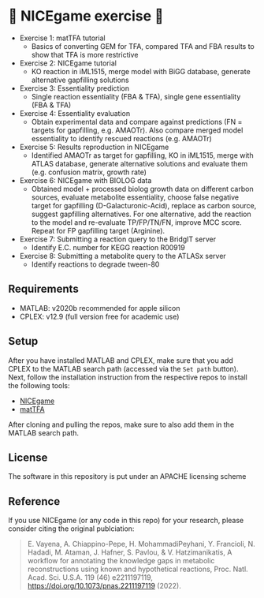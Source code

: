 # 🏓 NICEgame exercise 🏓

- Exercise 1: matTFA tutorial
    - Basics of converting GEM for TFA, compared TFA and FBA results to show that TFA is more restrictive
- Exercise 2: NICEgame tutorial
    - KO reaction in iML1515, merge model with BiGG database, generate alternative gapfilling solutions
- Exercise 3: Essentiality prediction
    - Single reaction essentiality (FBA & TFA), single gene essentiality (FBA & TFA)
- Exercise 4: Essentiality evaluation
    - Obtain experimental data and compare against predictions (FN = targets for gapfilling, e.g. AMAOTr). Also compare merged model essentiality to identify rescued reactions (e.g. AMAOTr)
- Exercise 5: Results reproduction in NICEgame
     - Identified AMAOTr as target for gapfilling, KO in iML1515, merge with ATLAS database, generate alternative solutions and evaluate them (e.g. confusion matrix, growth rate)
- Exercise 6: NICEgame with BIOLOG data
     - Obtained model + processed biolog growth data on different carbon sources, evaluate metabolite essentiality, choose false negative target for gapfilling (D-Galacturonic-Acid), replace as carbon source, suggest gapfilling alternatives. For one alternative, add the reaction to the model and re-evaluate TP/FP/TN/FN, improve MCC score. Repeat for FP gapfilling target (Arginine).
- Exercise 7: Submitting a reaction query to the BridgIT server
     - Identify E.C. number for KEGG reaction R00919 
- Exercise 8: Submitting a metabolite query to the ATLASx server
     - Identify reactions to degrade tween-80

## Requirements

- MATLAB: v2020b recommended for apple silicon
- CPLEX: v12.9 (full version free for academic use)

## Setup

After you have installed MATLAB and CPLEX, make sure that you add CPLEX to the MATLAB search path (accessed via the `Set path` button). Next, follow the installation instruction from the respective repos to install the following tools:

- [NICEgame](https://github.com/EPFL-LCSB/NICEgame)
- [matTFA](https://github.com/EPFL-LCSB/matTFA)

After cloning and pulling the repos, make sure to also add them in the MATLAB search path.

## License
The software in this repository is put under an APACHE licensing scheme

## Reference
If you use NICEgame (or any code in this repo) for your research, please consider citing the original publciation:

> E. Vayena, A. Chiappino-Pepe, H. MohammadiPeyhani, Y. Francioli, N. Hadadi, M. Ataman, J. Hafner, S. Pavlou, & V. Hatzimanikatis, A workflow for annotating the knowledge gaps in metabolic reconstructions using known and hypothetical reactions, Proc. Natl. Acad. Sci. U.S.A. 119 (46) e2211197119, https://doi.org/10.1073/pnas.2211197119 (2022).
